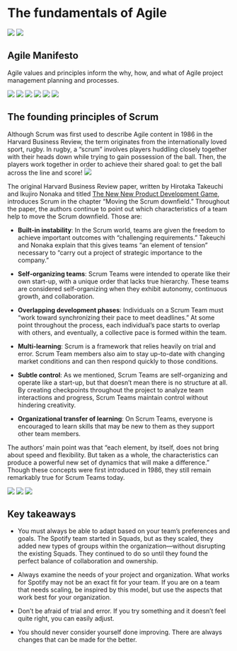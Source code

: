 # The fundamentals of Agile
![](imgs/pic1.png)
![](imgs/pic2.png)


## Agile Manifesto
Agile values and principles inform the why, how, and what of Agile project management planning and processes.

![](imgs/pic3.png)
![](imgs/pic4.png)
![](imgs/pic5.png)
![](imgs/pic6.png)
![](imgs/pic7.png)
![](imgs/pic8.png)

## The founding principles of Scrum
Although Scrum was first used to describe Agile content in 1986 in the Harvard Business Review, the term originates from the internationally loved sport, rugby. In rugby, a “scrum” involves players huddling closely together with their heads down while trying to gain possession of the ball. Then, the players work together in order to achieve their shared goal: to get the ball across the line and score!
![](imgs/pic9.png)

The original Harvard Business Review paper, written by Hirotaka Takeuchi and Ikujiro Nonaka and titled [The New New Product Development Game](https://hbr.org/1986/01/the-new-new-product-development-game), introduces Scrum in the chapter “Moving the Scrum downfield.” Throughout the paper, the authors continue to point out which characteristics of a team help to move the Scrum downfield. Those are: 

- **Built-in instability**: In the Scrum world, teams are given the freedom to achieve important outcomes with “challenging requirements.” Takeuchi and Nonaka explain that this gives teams “an element of tension” necessary to “carry out a project of strategic importance to the company.” 

- **Self-organizing teams**: Scrum Teams were intended to operate like their own start-up, with a unique order that lacks true hierarchy. These teams are considered self-organizing when they exhibit autonomy, continuous growth, and collaboration.  

- **Overlapping development phases**: Individuals on a Scrum Team must “work toward synchronizing their pace to meet deadlines.” At some point throughout the process, each individual’s pace starts to overlap with others, and eventually, a collective pace is formed within the team.

- **Multi-learning**: Scrum is a framework that relies heavily on trial and error. Scrum Team members also aim to stay up-to-date with changing market conditions and can then respond quickly to those conditions. 

- **Subtle control**: As we mentioned, Scrum Teams are self-organizing and operate like a start-up, but that doesn’t mean there is no structure at all. By creating checkpoints throughout the project to analyze team interactions and progress, Scrum Teams maintain control without hindering creativity. 

- **Organizational transfer of learning**: On Scrum Teams, everyone is encouraged to learn skills that may be new to them as they support other team members. 

The authors’ main point was that “each element, by itself, does not bring about speed and flexibility. But taken as a whole, the characteristics can produce a powerful new set of dynamics that will make a difference.” Though these concepts were first introduced in 1986, they still remain remarkably true for Scrum Teams today. 

![](imgs/pic10.png)
![](imgs/pic11.png)
![](imgs/pic12.png)

## Key takeaways 
- You must always be able to adapt based on your team’s preferences and goals. The Spotify team started in Squads, but as they scaled, they added new types of groups within the organization—without disrupting the existing Squads. They continued to do so until they found the perfect balance of collaboration and ownership. 

- Always examine the needs of your project and organization. What works for Spotify may not be an exact fit for your team. If you are on a team that needs scaling, be inspired by this model, but use the aspects that work best for your organization. 

- Don’t be afraid of trial and error. If you try something and it doesn’t feel quite right, you can easily adjust.

- You should never consider yourself done improving. There are always changes that can be made for the better. 

